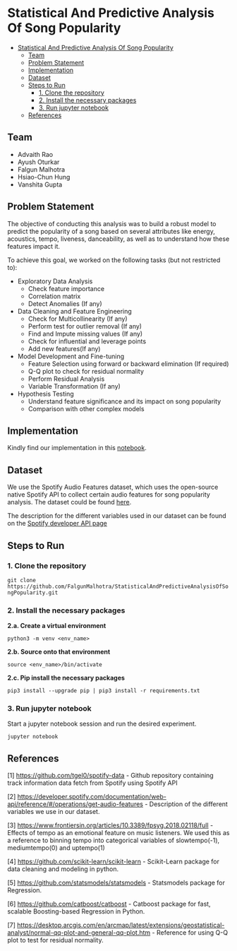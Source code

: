 # Statistical And Predictive Analysis Of Song Popularity

- [Statistical And Predictive Analysis Of Song Popularity](#statistical-and-predictive-analysis-of-song-popularity)
  - [Team](#team)
  - [Problem Statement](#problem-statement)
  - [Implementation](#implementation)
  - [Dataset](#dataset)
  - [Steps to Run](#steps-to-run)
    - [1. Clone the repository](#1-clone-the-repository)
    - [2. Install the necessary packages](#2-install-the-necessary-packages)
    - [3. Run jupyter notebook](#3-run-jupyter-notebook)
  - [References](#references)


## Team
 
 - Advaith Rao
 - Ayush Oturkar
 - Falgun Malhotra
 - Hsiao-Chun Hung
 - Vanshita Gupta

## Problem Statement

The objective of conducting this analysis was to build a robust model to predict the popularity of a song based on several attributes like energy, acoustics, tempo, liveness, danceability, as well as to understand how these features impact it.

To achieve this goal, we worked on the following tasks (but not restricted to):

- Exploratory Data Analysis
    - Check feature importance
    - Correlation matrix
    - Detect Anomalies (If any)
- Data Cleaning and Feature Engineering
    - Check for Multicollinearity (If any)
    - Perform test for outlier removal (If any)
    - Find and Impute missing values (If any)
    - Check for influential and leverage points
    - Add new features(If any)
- Model Development and Fine-tuning 
    - Feature Selection using forward or backward elimination (If required)
    - Q-Q plot to check for residual normality
    - Perform Residual Analysis
    - Variable Transformation (If any)
- Hypothesis Testing
    - Understand feature significance and its impact on song popularity
    - Comparison with other complex models

## Implementation

Kindly find our implementation in this [notebook](FalgunMalhotra/StatisticalAndPredictiveAnalysisOfSongPopularity/Notebook/main.ipynb).

## Dataset
 
We use the Spotify Audio Features dataset, which uses the open-source native Spotify API to collect certain audio features for song popularity analysis. The dataset could be found [here](https://www.kaggle.com/datasets/tomigelo/spotify-audio-features).

The description for the different variables used in our dataset can be found on the [Spotify developer API page](https://developer.spotify.com/documentation/web-api/reference/#/operations/get-audio-features)

## Steps to Run

### 1. Clone the repository

```git clone https://github.com/FalgunMalhotra/StatisticalAndPredictiveAnalysisOfSongPopularity.git```

### 2. Install the necessary packages

**2.a. Create a virtual environment**

```python3 -m venv <env_name>```

**2.b. Source onto that environment**

```source <env_name>/bin/activate```

**2.c. Pip install the necessary packages**

```pip3 install --upgrade pip | pip3 install -r requirements.txt```

### 3. Run jupyter notebook

Start a jupyter notebook session and run the desired experiment.

```jupyter notebook```
 
## References

[1] https://github.com/tgel0/spotify-data - Github repository containing track information data fetch from Spotify using Spotify API

[2] https://developer.spotify.com/documentation/web-api/reference/#/operations/get-audio-features - Description of the different variables we use in our dataset.

[3] https://www.frontiersin.org/articles/10.3389/fpsyg.2018.02118/full - Effects of tempo as an emotional feature on music listeners. We used this as a reference to binning tempo into categorical variables of slowtempo(-1), mediumtempo(0) and uptempo(1)

[4] https://github.com/scikit-learn/scikit-learn - Scikit-Learn package for data cleaning and modeling in python.

[5] https://github.com/statsmodels/statsmodels - Statsmodels package for Regression.

[6] https://github.com/catboost/catboost - Catboost package for fast, scalable Boosting-based
Regression in Python.

[7] https://desktop.arcgis.com/en/arcmap/latest/extensions/geostatistical-analyst/normal-qq-plot-and-general-qq-plot.htm - Reference for using Q-Q plot to test for residual normality.
